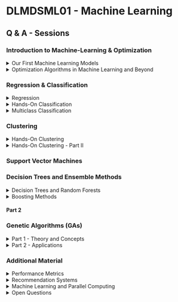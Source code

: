 # DLMDSML01 - Machine Learning

## Q & A - Sessions

### Introduction to Machine-Learning & Optimization

<details>
           <summary>Our First Machine Learning Models</summary>
           <p> 01_intro_to_ml.ipynb (last update: 2021-04-26) </p>
</details>

<details>
           <summary>Optimization Algorithms in Machine Learning and Beyond</summary>
           <p> 02_optimization_algorithms.ipynb (last update: 2021-03-23) </p>
</details>

### Regression & Classification

<details>
           <summary>Regression</summary>
           <p> 03_regression.ipynb (last update: 2021-04-06)</p>
</details>

<details>
           <summary>Hands-On Classification</summary>
           <p> not yet prepared (last update: xx-xx-xx)</p>
</details>


<details>
           <summary>Multiclass Classification</summary>
           <p> multiclass_classification.ipynb (last update: 2021-02-09): We discuss how to generalize a classification problem to a multiclass classification problem. First of all, we show how to transform a logistic regression model into a multinomial logistic regression model. Then we show, with the use of the Iris dataset, how to generalize the sklearn classification algorithms to multiclass problems. After an outlook into multiclass performance metrics, like a multiclass confusion matrix, we discuss so-called meta-estimators available in *sklearn.multiclass* which help to increase accuracy and runtime performance of the classifiers . </p>
</details>


### Clustering

<details>
           <summary>Hands-On Clustering</summary>
           <p> 02_clustering.ipynb (last update: 2021-04-26): We analyze clustering algorithms both from a practical and a theoretical perspective. We go into detail of different clustering approaches, like k-means clustering, Gaussian mixture models, DBSCAN and hierachical clustering. In order to gain insights into the theoretical aspects of clustering we discuss the concept of similarity measures and define metrics to measure the quality of clustering methods. Finally we evaluate our techniques on a clustering use case.</p>
</details>

<details>
           <summary>Hands-On Clustering - Part II</summary>
           <p> 02b_clustering.ipynb (last update: 2021-05-04)</p>
</details>

### Support Vector Machines

### Decision Trees and Ensemble Methods

<details>
           <summary>Decision Trees and Random Forests </summary>
           <p> 05_decision_trees_and_random_forests.ipynb (last update: xxxx-xx-xx)</p>
</details>

<details>
           <summary>Boosting Methods</summary>
           <p> 09_boosting_methods.ipynb (last update: xxxx-xx-xx): We deepen our understanding of random forest algorithms, namely how boosting trees work. After discussing an analytical example we go over to the scikit learn's implementation of boosted trees as well as most recent algorithms, like XGBoost, LightGBM and CatBoost.</p>
</details>

#### Part 2


### Genetic Algorithms (GAs)

<details>
           <summary>Part 1 - Theory and Concepts</summary>
           <p> Q_A_genetic_algorithms_theory.ipynb (last update: 2021-01-19): Based on *Haupt & Haupt, Practical Genetic Algorithms (2004)* we discuss how to approach GAs both for binary as well as continuous problems. We try to understand how to encode variables, find the initial population, perform the natural selection process as well as mating/crossover and mutations until convergence is reached.</p>
</details>

<details>
           <summary>Part 2 - Applications</summary>
           <p> Q_A_genetic_algorithms_applications.ipynb (last update: xxxx-xx-xx)</p>
</details>


### Additional Material

<details>
           <summary>Performance Metrics </summary>
           <p> performance_measures.ipynb (last update: 2020-12-22)
               We discuss how to evaluate the performance of a machine-learning algorithm, both for
supervised and unsupervised tasks. Jupyter notebook exploring
the individual performance measures from the *sklearn.metrics* functions.
 </p>
         </details>

 <details>
           <summary>Recommendation Systems </summary>
           <p> recommendation_systems.ipynb` (last update: 2021-01-05):
               We discuss the basic principles of how to implement recommendation systems. For the MovieLens dataset we build up a first, simple user-based collaborative filtering movie recommendation system.
 </p>
         </details>

<details>
           <summary>Machine Learning and Parallel Computing </summary>
           <p> multiclass_classification.ipynb (last update: 2021-02-23):
               We show on a simple example how easy it is to parallelize a for-loop in python (see main.py and main_multi.py). We then turn to parallelizable tasks in Machine Learning, the difference between data and model parallelization, GPU usage and cloud computing.
 </p>
         </details>

<details>
           <summary>Open Questions </summary>
           <p> open_questions.ipynb (not yet prepared):
               Open questions on Machine Learning, where you can test your knowledge and understanding. 
 </p>
         </details>
